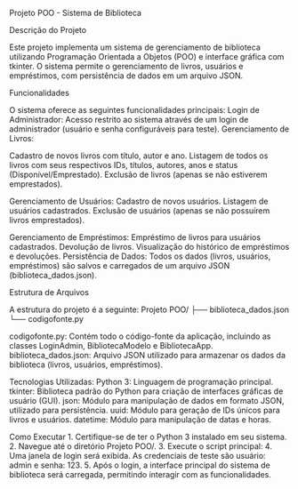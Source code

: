 Projeto POO - Sistema de Biblioteca

Descrição do Projeto

Este projeto implementa um sistema de gerenciamento de biblioteca utilizando Programação Orientada a Objetos (POO) e interface gráfica com tkinter. O sistema permite o gerenciamento de livros, usuários e empréstimos, com persistência de dados em um arquivo JSON.

Funcionalidades

O sistema oferece as seguintes funcionalidades principais:
Login de Administrador: Acesso restrito ao sistema através de um login de administrador (usuário e senha configuráveis para teste).
Gerenciamento de Livros:

Cadastro de novos livros com título, autor e ano.
Listagem de todos os livros com seus respectivos IDs, títulos, autores, anos e status (Disponível/Emprestado).
Exclusão de livros (apenas se não estiverem emprestados).

Gerenciamento de Usuários:
Cadastro de novos usuários.
Listagem de usuários cadastrados.
Exclusão de usuários (apenas se não possuírem livros emprestados).

Gerenciamento de Empréstimos:
Empréstimo de livros para usuários cadastrados.
Devolução de livros.
Visualização do histórico de empréstimos e devoluções.
Persistência de Dados: Todos os dados (livros, usuários, empréstimos) são salvos e carregados de um arquivo JSON (biblioteca_dados.json).

Estrutura de Arquivos

A estrutura do projeto é a seguinte:
Projeto POO/
├── biblioteca_dados.json
└── codigofonte.py

codigofonte.py: Contém todo o código-fonte da aplicação, incluindo as classes LoginAdmin, BibliotecaModelo e BibliotecaApp.
biblioteca_dados.json: Arquivo JSON utilizado para armazenar os dados da biblioteca (livros, usuários, empréstimos).

Tecnologias Utilizadas:
Python 3: Linguagem de programação principal.
tkinter: Biblioteca padrão do Python para criação de interfaces gráficas de usuário (GUI).
json: Módulo para manipulação de dados em formato JSON, utilizado para persistência.
uuid: Módulo para geração de IDs únicos para livros e usuários.
datetime: Módulo para manipulação de datas e horas.

Como Executar
1.
Certifique-se de ter o Python 3 instalado em seu sistema.
2.
Navegue até o diretório Projeto POO/.
3.
Execute o script principal:
4.
Uma janela de login será exibida. As credenciais de teste são usuário: admin e senha: 123.
5.
Após o login, a interface principal do sistema de biblioteca será carregada, permitindo interagir com as funcionalidades.

